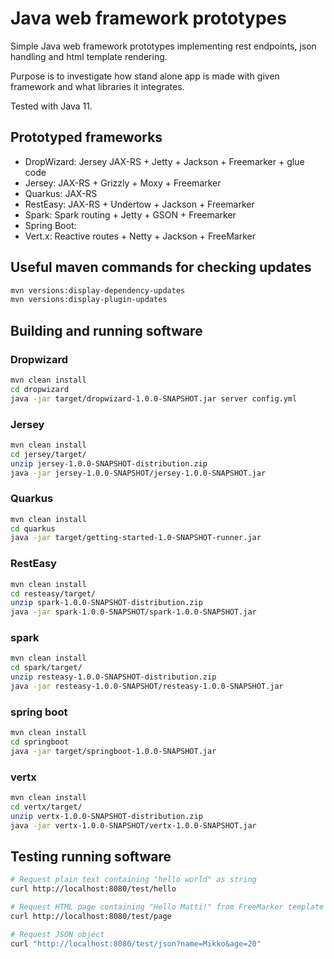 # Java web framework prototypes

Simple Java web framework prototypes implementing 
rest endpoints,
json handling and 
html template rendering.

Purpose is to investigate 
how stand alone app is made with given framework 
and what libraries it integrates.

Tested with Java 11.

## Prototyped frameworks

* DropWizard: Jersey JAX-RS + Jetty + Jackson + Freemarker + glue code
* Jersey: JAX-RS + Grizzly + Moxy + Freemarker
* Quarkus: JAX-RS 
* RestEasy: JAX-RS + Undertow + Jackson + Freemarker
* Spark: Spark routing + Jetty + GSON + Freemarker
* Spring Boot: 
* Vert.x: Reactive routes + Netty + Jackson + FreeMarker

## Useful maven commands for checking updates

```bash 
mvn versions:display-dependency-updates
mvn versions:display-plugin-updates
```

## Building and running software

### Dropwizard

```bash 
mvn clean install
cd dropwizard
java -jar target/dropwizard-1.0.0-SNAPSHOT.jar server config.yml
```

### Jersey

```bash 
mvn clean install
cd jersey/target/
unzip jersey-1.0.0-SNAPSHOT-distribution.zip
java -jar jersey-1.0.0-SNAPSHOT/jersey-1.0.0-SNAPSHOT.jar
```

### Quarkus

```bash 
mvn clean install
cd quarkus
java -jar target/getting-started-1.0-SNAPSHOT-runner.jar
```

### RestEasy

```bash 
mvn clean install
cd resteasy/target/
unzip spark-1.0.0-SNAPSHOT-distribution.zip
java -jar spark-1.0.0-SNAPSHOT/spark-1.0.0-SNAPSHOT.jar
```

### spark

```bash 
mvn clean install
cd spark/target/
unzip resteasy-1.0.0-SNAPSHOT-distribution.zip
java -jar resteasy-1.0.0-SNAPSHOT/resteasy-1.0.0-SNAPSHOT.jar
```


### spring boot

```bash
mvn clean install
cd springboot
java -jar target/springboot-1.0.0-SNAPSHOT.jar
```


### vertx

```bash 
mvn clean install
cd vertx/target/
unzip vertx-1.0.0-SNAPSHOT-distribution.zip
java -jar vertx-1.0.0-SNAPSHOT/vertx-1.0.0-SNAPSHOT.jar 
```

## Testing running software

```bash 
# Request plain text containing "hello world" as string
curl http://localhost:8080/test/hello

# Request HTML page containing "Hello Matti!" from FreeMarker template
curl http://localhost:8080/test/page

# Request JSON object
curl "http://localhost:8080/test/json?name=Mikko&age=20"
```